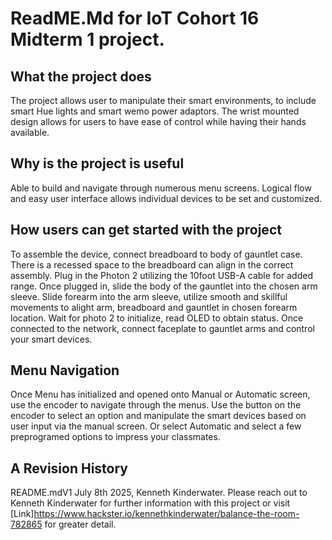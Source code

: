 # ReadME.Md for IoT Cohort 16 Midterm 1 project. 
## What the project does
The project allows user to manipulate their smart environments, to include smart Hue lights and smart wemo power adaptors.  The wrist mounted design allows for users to have ease of control while having their hands available.  

## Why is the project is useful
Able to build and navigate through numerous menu screens.  Logical flow and easy user interface allows individual devices to be set and customized.  

## How users can get started with the project
To assemble the device, connect breadboard to body of gauntlet case.  There is a recessed space to the breadboard can align in the correct assembly.  Plug in the Photon 2 utilizing the 10foot USB-A cable for added range.  Once plugged in, slide the body of the gauntlet into the chosen arm sleeve.  Slide forearm into the arm sleeve, utilize smooth and skillful movements to alight arm, breadboard and gauntlet in chosen forearm location.  Wait for photo 2 to initialize, read OLED to obtain status.  Once connected to the network, connect faceplate to gauntlet arms and control your smart devices. 
## Menu Navigation
Once Menu has initialized and opened onto Manual or Automatic screen, use the encoder to navigate through the menus.  Use the button on the encoder to select an option and manipulate the smart devices based on user input via the manual screen.  Or select Automatic and select a few preprogramed options to impress your classmates.  
## A Revision History
README.mdV1 July 8th 2025, Kenneth Kinderwater.  Please reach out to Kenneth Kinderwater for further information with this project or visit [Link]https://www.hackster.io/kennethkinderwater/balance-the-room-782865
for greater detail.  

